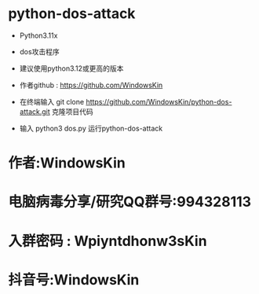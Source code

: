 # python-dos-attack
* Python3.11x

* dos攻击程序

* 建议使用python3.12或更高的版本

* 作者github : https://github.com/WindowsKin

* 在终端输入 git clone https://github.com/WindowsKin/python-dos-attack.git 克隆项目代码
* 输入 python3 dos.py 运行python-dos-attack

# 作者:WindowsKin

# 电脑病毒分享/研究QQ群号:994328113

# 入群密码 : Wpiyntdhonw3sKin


# 抖音号:WindowsKin
